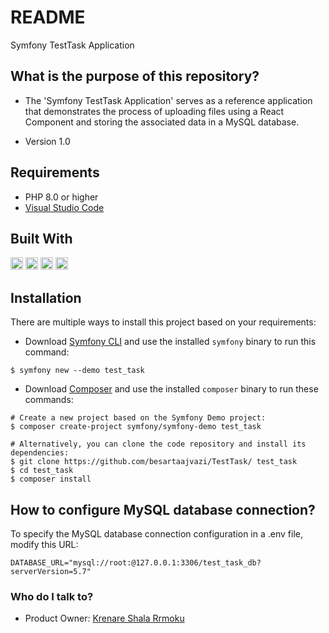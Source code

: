 # README

Symfony TestTask Application

## What is the purpose of this repository?

* The 'Symfony TestTask Application' serves as a reference application that demonstrates the process of uploading files using a React Component and storing the associated data in a MySQL database.

* Version 1.0

## Requirements

* PHP 8.0 or higher
* [Visual Studio Code](https://code.visualstudio.com/) 

## Built With

[<img src="https://www.php.net/images/logos/php-logo.svg" height="20">](https://www.php.net/)
[<img src="https://symfony.com/images/logos/header-logo.svg" height="20">](https://symfony.com/)
[<img src="https://reactjs.org/logo-og.png" height="20">](https://react.dev/)
[<img src="https://www.mysql.com/common/logos/logo-mysql-170x115.png" height="20">](https://www.mysql.com/)


## Installation

There are multiple ways to install this project based on your requirements:

* Download [Symfony CLI](https://symfony.com/download) and use the installed `symfony` binary to run this command:

```shell
$ symfony new --demo test_task
```
* Download [Composer](https://getcomposer.org/) and use the installed `composer` binary to run these commands:
```shell
# Create a new project based on the Symfony Demo project:
$ composer create-project symfony/symfony-demo test_task

# Alternatively, you can clone the code repository and install its dependencies:
$ git clone https://github.com/besartaajvazi/TestTask/ test_task
$ cd test_task
$ composer install

```
## How to configure MySQL database connection?
To specify the MySQL database connection configuration in a .env file, modify this URL:

```shell 
DATABASE_URL="mysql://root:@127.0.0.1:3306/test_task_db?serverVersion=5.7"
```

### Who do I talk to? ###
* Product Owner: [Krenare Shala Rrmoku](mailto:krenare.shala@elba-tech.com) 

[php-url]: https://img.shields.io/static/v1?message=PHP&logo=php&labelColor=5c5c5c&color=#777BB4&logoColor=white&label=%20
[react-url]: https://img.shields.io/static/v1?message=React&logo=react&labelColor=5c5c5c&color=1182c3&logoColor=white&label=%20
[symfony-url]: https://img.shields.io/static/v1?message=Symfony&logo=symfony&labelColor=5c5c5c&color=#000000&logoColor=white&label=%20
[mysql-url]: https://img.shields.io/static/v1?message=MySQL&logo=mysql&labelColor=5c5c5c&color=#777BB4&logoColor=white&label=%20
[checkstyle.sourceforge.io]: https://img.shields.io/badge/Checkstyle-fdc205?style=for-the-badge
[checkstyle-url]: https://checkstyle.sourceforge.io/
[visualstudio-url]: https://img.shields.io/static/v1?message=Visual%20Studio%20Code&logo=visualstudiocode&labelColor=5C2D91&color=#777BB4&logoColor=white&label=%20
[composer-url]: https://img.shields.io/static/v1?message=Composer&logo=composer&labelColor=885630&color=#885630&logoColor=white&label=%20
